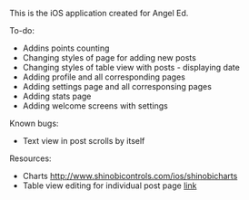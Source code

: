 This is the iOS application created for Angel Ed.

To-do:
- Addins points counting
- Changing styles of page for adding new posts
- Changing styles of table view with posts - displaying date
- Adding profile and all corresponding pages
- Adding settings page and all corresponsing pages
- Adding stats page
- Adding welcome screens with settings

Known bugs:
- Text view in post scrolls by itself

Resources:
- Charts http://www.shinobicontrols.com/ios/shinobicharts
- Table view editing for individual post page [link](https://developer.apple.com/library/ios/documentation/userexperience/conceptual/tableview_iphone/ManageInsertDeleteRow/ManageInsertDeleteRow.html)
